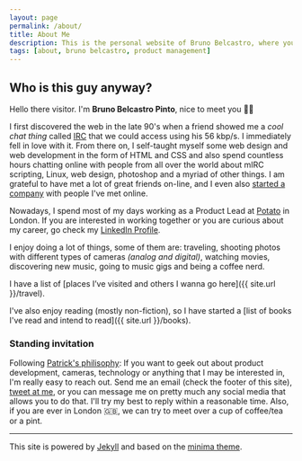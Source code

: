 ```yaml
---
layout: page
permalink: /about/
title: About Me
description: This is the personal website of Bruno Belcastro, where you can find posts, photos and ocassional ramblings and rants.
tags: [about, bruno belcastro, product management]
---
```

## Who is this guy anyway?

Hello there visitor. I'm __Bruno Belcastro Pinto__, nice to meet you 👋🏼

I first discovered the web in the late 90's when a friend showed me a _cool chat thing_ called [IRC](https://en.wikipedia.org/wiki/Internet_Relay_Chat) that we could access using his 56 kbp/s. I immediately fell in love with it. From there on, I self-taught myself some web design and web development in the form of HTML and CSS and also spend countless hours chatting online with people from all over the world about mIRC scripting, Linux, web design, photoshop and a myriad of other things. I am grateful to have met a lot of great friends on-line, and I even also [started a company](https://pixel2html.com) with people I've met online.

Nowadays, I spend most of my days working as a Product Lead at [Potato](https://p.ota.to/) in London. If you are interested in working together or you are curious about my career, go check my [LinkedIn Profile](https://www.linkedin.com/in/brunobelcastro/).

I enjoy doing a lot of things, some of them are: traveling, shooting photos with different types of cameras _(analog and digital)_, watching movies, discovering new music, going to music gigs and being a coffee nerd.

I have a list of [places I’ve visited and others I wanna go here]({{ site.url }}/travel).

I've also enjoy reading (mostly non-fiction), so I have started a [list of books I've read and intend to read]({{ site.url }}/books).

### Standing invitation

Following [Patrick's philisophy](https://www.kalzumeus.com/standing-invitation/): If you want to geek out about product development, cameras, technology or anything that I may be interested in, I'm really easy to reach out. Send me an email (check the footer of this site), [tweet at me](http://twitter.com/argen), or you can message me on pretty much any social media that allows you to do that. I'll try my best to reply within a reasonable time. Also, if you are ever in London 🇬🇧, we can try to meet over a cup of coffee/tea or a pint.

____

This site is powered by [Jekyll](https://github.com/jekyll) and based on the [minima theme](https://github.com/jekyll/minima).